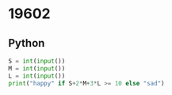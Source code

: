 # 19602

## Python

```python
S = int(input())
M = int(input())
L = int(input())
print("happy" if S+2*M+3*L >= 10 else "sad")
```
